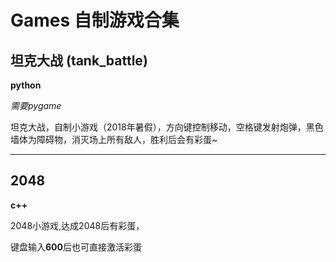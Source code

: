 # Games 自制游戏合集

## 坦克大战 (tank_battle)

**python**

*需要pygame*

坦克大战，自制小游戏（2018年暑假），方向键控制移动，空格键发射炮弹，黑色墙体为障碍物，消灭场上所有敌人，胜利后会有彩蛋~

---

## 2048

**c++**

2048小游戏,达成2048后有彩蛋，

键盘输入**600**后也可直接激活彩蛋

